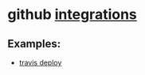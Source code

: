 github [integrations](https://github.com/travis-ci/github-services/tree/master/docs)
===================


Examples:
------
- [travis deploy](https://github.com/brownman/github_integrations/tree/master/local/github_private_key)



 
